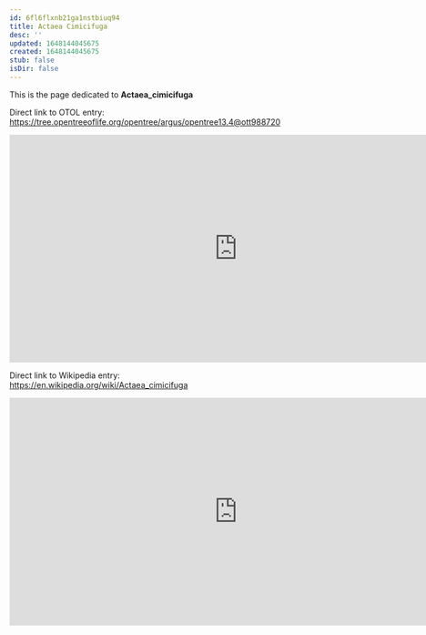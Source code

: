 ```yaml
---
id: 6fl6flxnb21ga1nstbiuq94
title: Actaea Cimicifuga
desc: ''
updated: 1648144045675
created: 1648144045675
stub: false
isDir: false
---
```

This is the page dedicated to **Actaea_cimicifuga**


Direct link to OTOL entry: https://tree.opentreeoflife.org/opentree/argus/opentree13.4@ott988720



<html>
    <body>
    <iframe src="https://tree.opentreeoflife.org/opentree/argus/opentree13.4@ott988720"
    width="800" height="400" frameborder="0" allowfullscreen> </iframe>
    </body>
</html>
    


Direct link to Wikipedia entry: https://en.wikipedia.org/wiki/Actaea_cimicifuga



<html>
    <body>
    <iframe src="https://en.wikipedia.org/wiki/Actaea_cimicifuga"
    width="800" height="400" frameborder="0" allowfullscreen> </iframe>
    </body>
</html>
    
